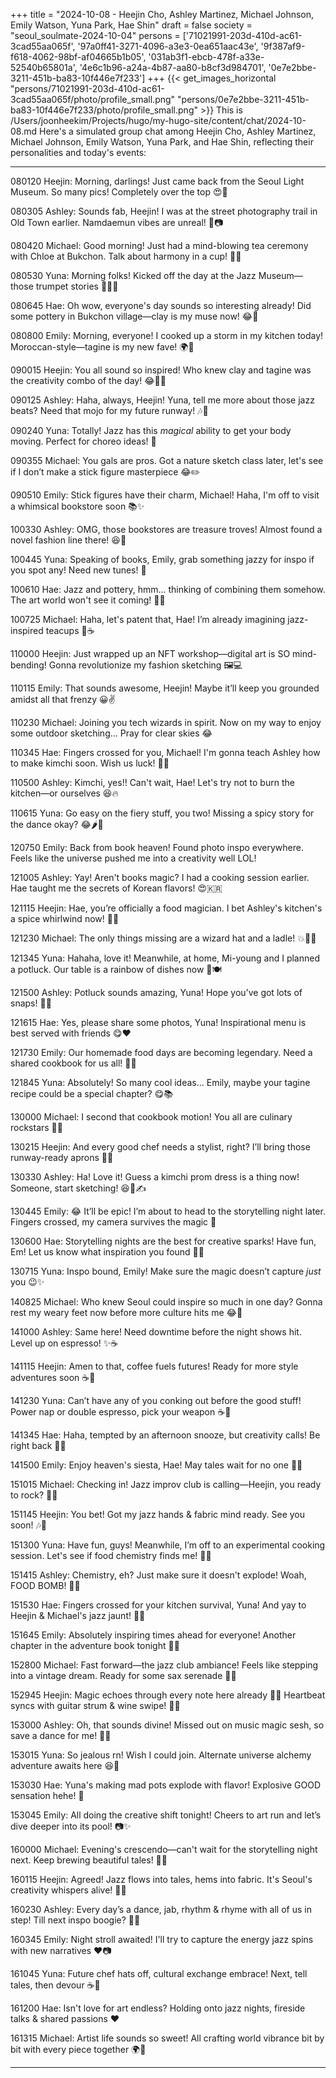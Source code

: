 +++
title = "2024-10-08 - Heejin Cho, Ashley Martinez, Michael Johnson, Emily Watson, Yuna Park, Hae Shin"
draft = false
society = "seoul_soulmate-2024-10-04"
persons = ['71021991-203d-410d-ac61-3cad55aa065f', '97a0ff41-3271-4096-a3e3-0ea651aac43e', '9f387af9-f618-4062-98bf-af04665b1b05', '031ab3f1-ebcb-478f-a33e-52540b65801a', '4e6c1b96-a24a-4b87-aa80-b8cf3d984701', '0e7e2bbe-3211-451b-ba83-10f446e7f233']
+++
{{< get_images_horizontal "persons/71021991-203d-410d-ac61-3cad55aa065f/photo/profile_small.png" "persons/0e7e2bbe-3211-451b-ba83-10f446e7f233/photo/profile_small.png" >}}
This is /Users/joonheekim/Projects/hugo/my-hugo-site/content/chat/2024-10-08.md
Here's a simulated group chat among Heejin Cho, Ashley Martinez, Michael Johnson, Emily Watson, Yuna Park, and Hae Shin, reflecting their personalities and today's events:

---

080120 Heejin: Morning, darlings! Just came back from the Seoul Light Museum. So many pics! Completely over the top 😍📸

080305 Ashley: Sounds fab, Heejin! I was at the street photography trail in Old Town earlier. Namdaemun vibes are unreal! 🎨📷

080420 Michael: Good morning! Just had a mind-blowing tea ceremony with Chloe at Bukchon. Talk about harmony in a cup! 🍵😌

080530 Yuna: Morning folks! Kicked off the day at the Jazz Museum—those trumpet stories 💭🎺🔥

080645 Hae: Oh wow, everyone's day sounds so interesting already! Did some pottery in Bukchon village—clay is my muse now! 😂🏺

080800 Emily: Morning, everyone! I cooked up a storm in my kitchen today! Moroccan-style—tagine is my new fave! 🌍🍲

090015 Heejin: You all sound so inspired! Who knew clay and tagine was the creativity combo of the day! 😂🎨🍲

090125 Ashley: Haha, always, Heejin! Yuna, tell me more about those jazz beats? Need that mojo for my future runway! 🎶👠

090240 Yuna: Totally! Jazz has this *magical* ability to get your body moving. Perfect for choreo ideas! 💃

090355 Michael: You gals are pros. Got a nature sketch class later, let's see if I don’t make a stick figure masterpiece 😂✏️

090510 Emily: Stick figures have their charm, Michael! Haha, I'm off to visit a whimsical bookstore soon 📚✨

100330 Ashley: OMG, those bookstores are treasure troves! Almost found a novel fashion line there! 😆📖

100445 Yuna: Speaking of books, Emily, grab something jazzy for inspo if you spot any! Need new tunes! 🎷

100610 Hae: Jazz and pottery, hmm... thinking of combining them somehow. The art world won't see it coming! 🎼🥣

100725 Michael: Haha, let's patent that, Hae! I’m already imagining jazz-inspired teacups 🎺☕

110000 Heejin: Just wrapped up an NFT workshop—digital art is SO mind-bending! Gonna revolutionize my fashion sketching 🖼️💻

110115 Emily: That sounds awesome, Heejin! Maybe it’ll keep you grounded amidst all that frenzy 😀✌️

110230 Michael: Joining you tech wizards in spirit. Now on my way to enjoy some outdoor sketching... Pray for clear skies 😂

110345 Hae: Fingers crossed for you, Michael! I'm gonna teach Ashley how to make kimchi soon. Wish us luck! 🥬🔪

110500 Ashley: Kimchi, yes!! Can't wait, Hae! Let's try not to burn the kitchen—or ourselves 😆🔥

110615 Yuna: Go easy on the fiery stuff, you two! Missing a spicy story for the dance okay? 😂🌶️💃

120750 Emily: Back from book heaven! Found photo inspo everywhere. Feels like the universe pushed me into a creativity well LOL!

121005 Ashley: Yay! Aren't books magic? I had a cooking session earlier. Hae taught me the secrets of Korean flavors! 😍🇰🇷

121115 Heejin: Hae, you’re officially a food magician. I bet Ashley's kitchen's a spice whirlwind now! 🍙✨

121230 Michael: The only things missing are a wizard hat and a ladle! 💥🎩🥄

121345 Yuna: Hahaha, love it! Meanwhile, at home, Mi-young and I planned a potluck. Our table is a rainbow of dishes now 🌈🍽️

121500 Ashley: Potluck sounds amazing, Yuna! Hope you’ve got lots of snaps! 📸😋

121615 Hae: Yes, please share some photos, Yuna! Inspirational menu is best served with friends 😋❤️

121730 Emily: Our homemade food days are becoming legendary. Need a shared cookbook for us all! 📖🍴

121845 Yuna: Absolutely! So many cool ideas... Emily, maybe your tagine recipe could be a special chapter? 😋📚

130000 Michael: I second that cookbook motion! You all are culinary rockstars 🌟🎸 

130215 Heejin: And every good chef needs a stylist, right? I’ll bring those runway-ready aprons 👗🔪

130330 Ashley: Ha! Love it! Guess a kimchi prom dress is a thing now! Someone, start sketching! 😆🥬✍️

130445 Emily: 😂 It’ll be epic! I’m about to head to the storytelling night later. Fingers crossed, my camera survives the magic 🎥

130600 Hae: Storytelling nights are the best for creative sparks! Have fun, Em! Let us know what inspiration you found 📜✨

130715 Yuna: Inspo bound, Emily! Make sure the magic doesn’t capture *just* you 😉✨

140825 Michael: Who knew Seoul could inspire so much in one day? Gonna rest my weary feet now before more culture hits me 😂🚶

141000 Ashley: Same here! Need downtime before the night shows hit. Level up on espresso! ✨☕

141115 Heejin: Amen to that, coffee fuels futures! Ready for more style adventures soon ☕💃

141230 Yuna: Can’t have any of you conking out before the good stuff! Power nap or double espresso, pick your weapon ☕💪

141345 Hae: Haha, tempted by an afternoon snooze, but creativity calls! Be right back 🙈💤

141500 Emily: Enjoy heaven's siesta, Hae! May tales wait for no one 🌙✨

151015 Michael: Checking in! Jazz improv club is calling—Heejin, you ready to rock? 🎷🥁

151145 Heejin: You bet! Got my jazz hands & fabric mind ready. See you soon! 🎶👗

151300 Yuna: Have fun, guys! Meanwhile, I’m off to an experimental cooking session. Let's see if food chemistry finds me! 🧪🍲

151415 Ashley: Chemistry, eh? Just make sure it doesn't explode! Woah, FOOD BOMB! 🤯🍛

151530 Hae: Fingers crossed for your kitchen survival, Yuna! And yay to Heejin & Michael's jazz jaunt! 💃🎶

151645 Emily: Absolutely inspiring times ahead for everyone! Another chapter in the adventure book tonight 🎡📙

152800 Michael: Fast forward—the jazz club ambiance! Feels like stepping into a vintage dream. Ready for some sax serenade 🎵🎤

152945 Heejin: Magic echoes through every note here already 🌙🎷 Heartbeat syncs with guitar strum & wine swipe! 🍷💋

153000 Ashley: Oh, that sounds divine! Missed out on music magic sesh, so save a dance for me! 💃🍷

153015 Yuna: So jealous rn! Wish I could join. Alternate universe alchemy adventure awaits here 😆💫

153030 Hae: Yuna's making mad pots explode with flavor! Explosive GOOD sensation hehe! 🌋

153045 Emily: All doing the creative shift tonight! Cheers to art run and let’s dive deeper into its pool! 📷✨

160000 Michael: Evening's crescendo—can't wait for the storytelling night next. Keep brewing beautiful tales! 🌌📖

160115 Heejin: Agreed! Jazz flows into tales, hems into fabric. It's Seoul's creativity whispers alive! 🎨✨

160230 Ashley: Every day’s a dance, jab, rhythm & rhyme with all of us in step! Till next inspo boogie? 💃🕺

160345 Emily: Night stroll awaited! I'll try to capture the energy jazz spins with new narratives ❤️📷

161045 Yuna: Future chef hats off, cultural exchange embrace! Next, tell tales, then devour ☕🔮

161200 Hae: Isn't love for art endless? Holding onto jazz nights, fireside talks & shared passions ❤️

161315 Michael: Artist life sounds so sweet! All crafting world vibrance bit by bit with every piece together 🌍🌟

---
